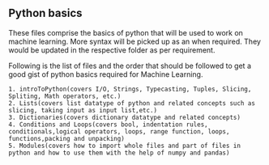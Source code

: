 ## Python basics

These files comprise the basics of python that will be used to work on machine learning. More syntax will be picked up as an when required. They would be updated in the respective folder as per requirement.

Following is the list of files and the order that should be followed to get a good gist of python basics required for Machine Learning.

```
1. introToPython(covers I/O, Strings, Typecasting, Tuples, Slicing, Spliting, Math operators, etc.)
2. Lists(covers list datatype of python and related concepts such as slicing, taking input as input list,etc.)
3. Dictionaries(covers dictionary datatype and related concepts)
4. Conditions and Loops(covers bool, indentation rules, conditionals,logical operators, loops, range function, loops, functions,packing and unpacking)
5. Modules(covers how to import whole files and part of files in python and how to use them with the help of numpy and pandas)

```